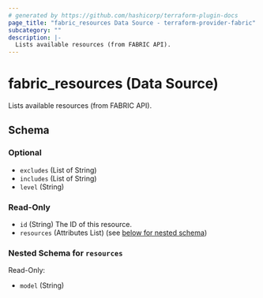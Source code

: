 ```yaml
---
# generated by https://github.com/hashicorp/terraform-plugin-docs
page_title: "fabric_resources Data Source - terraform-provider-fabric"
subcategory: ""
description: |-
  Lists available resources (from FABRIC API).
---
```


# fabric_resources (Data Source)

Lists available resources (from FABRIC API).



<!-- schema generated by tfplugindocs -->
## Schema

### Optional

- `excludes` (List of String)
- `includes` (List of String)
- `level` (String)

### Read-Only

- `id` (String) The ID of this resource.
- `resources` (Attributes List) (see [below for nested schema](#nestedatt--resources))

<a id="nestedatt--resources"></a>
### Nested Schema for `resources`

Read-Only:

- `model` (String)
